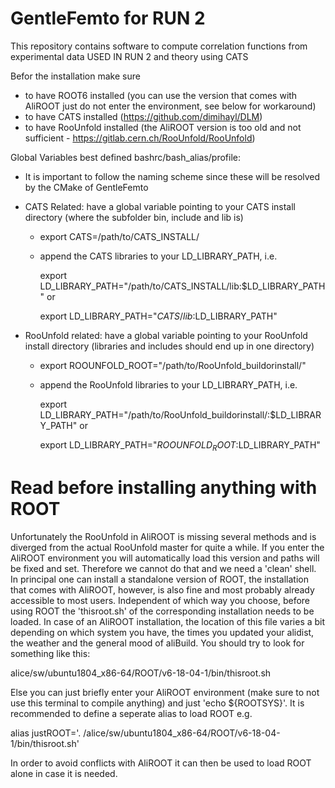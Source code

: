 # GentleFemto for RUN 2

This repository contains software to compute correlation functions from experimental data USED IN RUN 2 and theory using CATS

Befor the installation make sure
- to have ROOT6 installed (you can use the version that comes with AliROOT just do not enter the environment, see below for workaround) 
- to have CATS installed (https://github.com/dimihayl/DLM)
- to have RooUnfold installed (the AliROOT version is too old and not sufficient - https://gitlab.cern.ch/RooUnfold/RooUnfold) 

Global Variables best defined bashrc/bash_alias/profile:
- It is important to follow the naming scheme since these will be resolved by the CMake of GentleFemto
- CATS Related: have a global variable pointing to your CATS install directory (where the subfolder bin, include and lib is)
  - export CATS=/path/to/CATS_INSTALL/
  - append the CATS libraries to your LD_LIBRARY_PATH, i.e.

    export LD_LIBRARY_PATH="/path/to/CATS_INSTALL/lib:$LD_LIBRARY_PATH" or

    export LD_LIBRARY_PATH="${CATS}/lib:$LD_LIBRARY_PATH"

- RooUnfold related: have a global variable pointing to your RooUnfold install directory (libraries and includes should end up in one directory)
  - export ROOUNFOLD_ROOT="/path/to/RooUnfold_buildorinstall/"
  - append the RooUnfold libraries to your LD_LIBRARY_PATH, i.e.

    export LD_LIBRARY_PATH="/path/to/RooUnfold_buildorinstall/:$LD_LIBRARY_PATH" or

    export LD_LIBRARY_PATH="${ROOUNFOLD_ROOT}:$LD_LIBRARY_PATH"

# Read before installing anything with ROOT

Unfortunately the RooUnfold in AliROOT is missing several methods and is diverged from the actual RooUnfold master for quite a while. If you enter the AliROOT environment you will automatically load this version and paths will be fixed and set. Therefore we cannot do that and we need a 'clean' shell. In principal one can install a standalone version of ROOT, the installation that comes with AliROOT, however, is also fine and most probably already accessible to most users.
Independent of which way you choose, before using ROOT the 'thisroot.sh' of the corresponding installation needs to be loaded. In case of an AliROOT installation, the location of this file varies a bit depending on which system you have, the times you updated your alidist, the weather and the general mood of aliBuild. You should try to look for something like this: 

alice/sw/ubuntu1804_x86-64/ROOT/v6-18-04-1/bin/thisroot.sh

Else you can just briefly enter your AliROOT environment (make sure to not use this terminal to compile anything) and just 'echo ${ROOTSYS}'. It is recommended to define a seperate alias to load ROOT e.g.

alias justROOT='. /alice/sw/ubuntu1804_x86-64/ROOT/v6-18-04-1/bin/thisroot.sh'

In order to avoid conflicts with AliROOT it can then be used to load ROOT alone in case it is needed.

